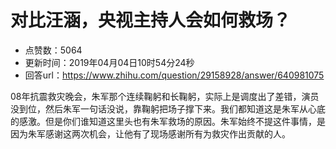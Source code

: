 # 对比汪涵，央视主持人会如何救场？
- 点赞数：5064
- 更新时间：2019年04月04日10时54分24秒
- 回答url：https://www.zhihu.com/question/29158928/answer/640981075
<body>
 <p data-pid="_oi_gjTo">08年抗震救灾晚会，朱军那个连续鞠躬和长鞠躬，实际上是调度出了差错，演员没到位，然后朱军一句话没说，靠鞠躬把场子撑下来。我们都知道这是朱军从心底的感激。但是你们谁知道这里头也有朱军救场的原因。朱军始终不提这件事情，是因为朱军感谢这两次机会，让他有了现场感谢所有为救灾作出贡献的人。</p>
</body>